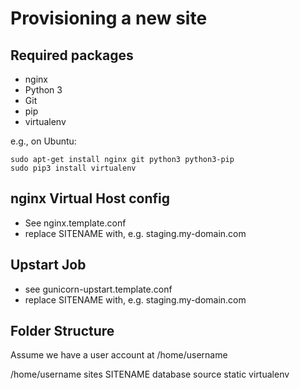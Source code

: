 Provisioning a new site
=======================

## Required packages 

* nginx
* Python 3
* Git
* pip
* virtualenv

e.g., on Ubuntu:

	sudo apt-get install nginx git python3 python3-pip
	sudo pip3 install virtualenv

## nginx Virtual Host config

* See nginx.template.conf
* replace SITENAME with, e.g. staging.my-domain.com

## Upstart Job

* see gunicorn-upstart.template.conf
* replace SITENAME with, e.g. staging.my-domain.com

## Folder Structure
Assume we have a user account at /home/username

/home/username
	sites
		SITENAME
			database
			source
			static
			virtualenv